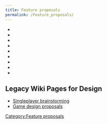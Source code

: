```yaml
---
title: Feature proposals
permalink: /Feature_proposals/
---
```


-

-

-

-

-

-

-

-

-

## Legacy Wiki Pages for Design

- [Singleplayer brainstorming](Singleplayer_brainstorming "wikilink")
- [Game design proposals](Game_design_proposals "wikilink")

[Category:Feature proposals](Category:Feature_proposals "wikilink")